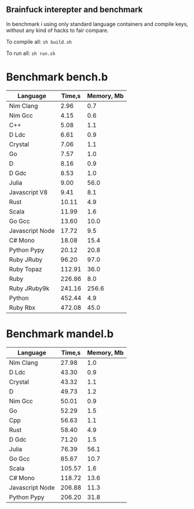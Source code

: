 Brainfuck interepter and benchmark
----------------------------------

In benchmark i using only standard language containers and compile keys, without any kind of hacks to fair compare.

To compile all: `sh build.sh`

To run all: `sh run.sh`

# Benchmark bench.b

| Language        | Time,s  | Memory, Mb |
| --------------- | ------- | ---------- |
| Nim Clang       | 2.96    | 0.7        |
| Nim Gcc         | 4.15    | 0.6        |
| C++             | 5.08    | 1.1        |
| D Ldc           | 6.61    | 0.9        |
| Crystal         | 7.06    | 1.1        |
| Go              | 7.57    | 1.0        |
| D               | 8.16    | 0.9        |
| D Gdc           | 8.53    | 1.0        |
| Julia           | 9.00    | 56.0       |
| Javascript V8   | 9.41    | 8.1        |
| Rust            | 10.11   | 4.9        |
| Scala           | 11.99   | 1.6        |
| Go Gcc          | 13.60   | 10.0       |
| Javascript Node | 17.72   | 9.5        |
| C# Mono         | 18.08   | 15.4       |
| Python Pypy     | 20.12   | 20.8       |
| Ruby JRuby      | 96.20   | 97.0       |
| Ruby Topaz      | 112.91  | 36.0       |
| Ruby            | 226.86  | 8.0        |
| Ruby JRuby9k    | 241.16  | 256.6      |
| Python          | 452.44  | 4.9        |
| Ruby Rbx        | 472.08  | 45.0       |

# Benchmark mandel.b

| Language        | Time,s  | Memory, Mb |
| --------------- | ------- | ---------- |
| Nim Clang       | 27.98   | 1.0        |
| D Ldc           | 43.30   | 0.9        |
| Crystal         | 43.32   | 1.1        |
| D               | 49.73   | 1.2        |
| Nim Gcc         | 50.01   | 0.9        |
| Go              | 52.29   | 1.5        |
| Cpp             | 56.63   | 1.1        |
| Rust            | 58.40   | 4.9        |
| D Gdc           | 71.20   | 1.5        |
| Julia           | 76.39   | 56.1       |
| Go Gcc          | 85.67   | 10.7       |
| Scala           | 105.57  | 1.6        |
| C# Mono         | 118.72  | 13.6       |
| Javascript Node | 206.88  | 11.3       |
| Python Pypy     | 206.20  | 31.8       |

